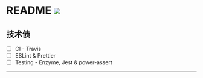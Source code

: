 # README [![][Badges: Travis CI]][Links: Travis CI]

## 技术债

* [ ] CI - Travis
* [ ] ESLint & Prettier 
* [ ] Testing - Enzyme, Jest & power-assert

---

[Badges: Travis CI]: https://travis-ci.org/linesh-simplicity/basic-react.svg?branch=master
[Links: Travis CI]: https://travis-ci.org/linesh-simplicity/basic-react
